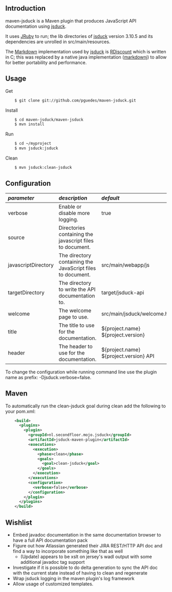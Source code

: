 Introduction
------------

maven-jsduck is a Maven plugin that produces JavaScript API documentation using [jsduck](http://rubygems.org/gems/jsduck).

It uses [JRuby](http://www.jruby.org/) to run; the lib directories of [jsduck](http://rubygems.org/gems/jsduck)
version 3.10.5 and its dependencies are unrolled in src/main/resources.

The [Markdown](http://daringfireball.net/projects/markdown/) implementation used by [jsduck](http://rubygems.org/gems/jsduck)
is [RDiscount](http://rubygems.org/gems/rdiscount) which is written in C; this was replaced by a native java implementation
([markdownj](http://code.google.com/p/markdownj/)) to allow for better portability and performance.


Usage
-----
Get

```sh
    $ git clone git://github.com/pguedes/maven-jsduck.git
```
Install

```sh
    $ cd maven-jsduck/maven-jsduck
    $ mvn install
```
Run

```sh
    $ cd ~/myproject
    $ mvn jsduck:jsduck
```
Clean

```sh
    $ mvn jsduck:clean-jsduck
```

Configuration
-------------

| *parameter*            | *description*                                               | *default*                               |
|:-----------------------|:------------------------------------------------------------|:----------------------------------------|
|  verbose               | Enable or disable more logging.                             |  true                                   |
|  source                | Directories containing the javascript files to document.    |                                         |
|  javascriptDirectory   | The directory containing the JavaScript files to document.  |  src/main/webapp/js                     |
|  targetDirectory       | The directory to write the API documentation to.            |  target/jsduck-api                      |
|  welcome               | The welcome page to use.                                    |  src/main/jsduck/welcome.html           |
|  title                 | The title to use for the documentation.                     |  ${project.name} ${project.version}     |
|  header                | The header to use for the documentation.                    |  ${project.name} ${project.version} API |

To change the configuration while running command line use the plugin name as prefix: -Djsduck.verbose=false.

Maven
-----
To automatically run the clean-jsduck goal during clean add the following to your pom.xml:

```xml
    <build>
      <plugins>
        <plugin>
          <groupId>nl.secondfloor.mojo.jsduck</groupId>
          <artifactId>jsduck-maven-plugin</artifactId>
          <executions>
            <execution>
              <phase>clean</phase>
              <goals>
                <goal>clean-jsduck</goal>
              </goals>
            </execution>
          </executions>
          <configuration>
            <verbose>false</verbose>
          </configuration>
        </plugin>
      </plugins>
    </build>
```

Wishlist
--------
* Embed javadoc documentation in the same documentation browser to have a full API documentation pack
* Figure out how Atlassian generated their JIRA REST/HTTP API doc and find a way to incorporate something like that as well
  * (Update) appears to be xslt on jersey's wadl output with some additional javadoc tag support
* Investigate if it is possible to do delta generation to sync the API doc with the current state instead of having to clean and regenerate
* Wrap jsduck logging in the maven plugin's log framework
* Allow usage of customized templates.
